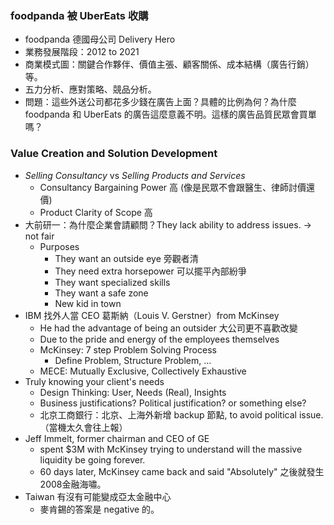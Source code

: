 
### foodpanda 被 UberEats 收購

* foodpanda 德國母公司 Delivery Hero
* 業務發展階段：2012 to 2021
* 商業模式圖：關鍵合作夥伴、價值主張、顧客關係、成本結構（廣告行銷）等。
* 五力分析、應對策略、競品分析。
* 問題：這些外送公司都花多少錢在廣告上面？具體的比例為何？為什麼 foodpanda 和 UberEats 的廣告這麼意義不明。這樣的廣告品質民眾會買單嗎？

### Value Creation and Solution Development

* *Selling Consultancy* vs *Selling Products and Services*
	* Consultancy Bargaining Power 高 (像是民眾不會跟醫生、律師討價還價)
	* Product Clarity of Scope 高
* 大前研一：為什麼企業會請顧問？They lack ability to address issues. -> not fair
	* Purposes
		* They want an outside eye 旁觀者清
		* They need extra horsepower 可以擺平內部紛爭
		* They want specialized skills 
		* They want a safe zone
		* New kid in town
* IBM 找外人當 CEO 葛斯納（Louis V. Gerstner）from McKinsey
	* He had the advantage of being an outsider 大公司更不喜歡改變
	* Due to the pride and energy of the employees themselves
	* McKinsey: 7 step Problem Solving Process
		* Define Problem, Structure Problem, ...
	* MECE: Mutually Exclusive, Collectively Exhaustive
* Truly knowing your client's needs
	* Design Thinking: User, Needs (Real), Insights
	* Business justifications? Political justification? or something else?
	* 北京工商銀行：北京、上海外新增 backup 節點, to avoid political issue. （當機太久會往上報） 
* Jeff Immelt, former chairman and CEO of GE
	* spent $3M with McKinsey trying to understand will the massive liquidity be going forever.
	* 60 days later, McKinsey came back and said "Absolutely" 之後就發生2008金融海嘯。
* Taiwan 有沒有可能變成亞太金融中心
	* 麥肯錫的答案是 negative 的。